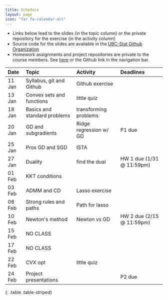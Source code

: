 ```yaml
---
title: Schedule
layout: page
icon: "far fa-calendar-alt"
---
```


* Links below lead to the slides (in the topic column) or the private repository for the exercise (in the activity column)
* Source code for the slides are available in the [UBC-Stat Github Organization](https://github.com/UBC-stat/stat-535-convexopt)
* Homework assignments and project repositories are private to the course members. See [here](https://github.com/stat535a) or the Github link in the navigation bar.

|Date      |Topic    |Activity |Deadlines |
|:---------|:----------------|:------------|:-------------|
|11 Jan  | Syllabus, git and Github |  Github exercise | 
|13 Jan | Convex sets and functions | little quiz |
|18 Jan | Basics and standard problems | transforming problems |
|20 Jan | GD and subgradients | Ridge regression w/ GD | P1 due |
|25 Jan | Prox GD and SGD | ISTA |
|27 Jan | Duality | find the dual |  HW 1 due (1/31 @ 11:59pm)
|01 Feb | KKT conditions |      | |
|03 Feb | ADMM and CD | Lasso exercise |
|08 Feb | Strong rules and paths | Path for lasso |
|10 Feb | Newton's method | Newton vs GD | HW 2 due (2/15 @ 11:59pm)
|15 Feb | NO CLASS |
|17 Feb | NO CLASS |
|22 Feb | CVX opt | little quiz | 
|24 Feb | Project presentations |  | P2 due |
{: .table .table-striped}
